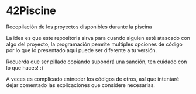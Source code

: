 # 42Piscine
Recopilación de los proyectos disponibles durante la piscina


La idea es que este repositoria sirva para cuando alguien esté atascado con algo del proyecto, la programación pemrite multiples opciones de código por lo que lo presentado aquí puede ser diferente a tu versión.


Recuerda que ser pillado copiando supondrá una sanción, ten cuidado con lo que haces! :)


A veces es complicado entneder los códigos de otros, así que intentaré dejar comentado las explicaciones que considere necesarias.
